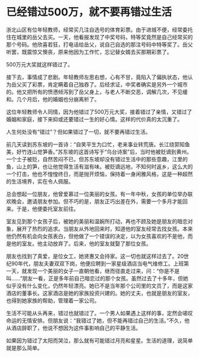 # 已经错过500万，就不要再错过生活

浙北山区有位年轻教师，经常买几注自选号的体育彩票。由于进城不便，经常委托住在城里的岳父去买。一天，他看报发现了中奖号码，特等奖竟然是自己经常买的那个号码。他欣喜若狂，打电话给岳父，说自己自选的那注号码中特等奖了。岳父听罢，既震惊又懊丧，原来他因为工作忙，忘记替女婿去买那期彩票了。 

500万元大奖就这样错过了。 

接下去，事情成了悲剧。年轻教师左思右想，心有不甘，竟陷入了偏执状态，他认为岳父买了彩票，肯定瞒着自己独吞了。后经求证，中奖者确实是另外一个城市的。他又把所有的愤懑倾泻到了岳父身上，与老人不断交恶，调解几次，不见缓和。几个月后，他的婚姻也分崩离析了。 

这位年轻教师令人同情，因为他错过了500万元大奖，接着错过了亲情，又错过了婚姻和家庭，接下来抑或还要错过一生的好心情。这样的代价真的太沉重了。 

人生何处没有“错过”？但如果错过了一切，就不要再错过生活。 

前几天读到苏东坡的一首诗：“自笑平生为口忙，老来事业转荒唐。长江绕郭知鱼美，好竹连山觉笋香。”苏东坡的这首诗写于“乌台诗案”后，当时他被贬谪到黄州。一个士子被贬，自然苦闷不已，但苏东坡却没有错过生活中的那些意趣，江里的鱼，山上的笋，也让他觉得生活有滋有味。被贬谪远地，不知何时返乡，这么大的一个打击，他也不惶惶终日，而是抛开烦恼，保持着一身闲雅风格，这是一种超然的生活境界，实在令人佩服。 

总会想起一位朋友，他曾爱慕过一位美丽的女孩。有一年中秋，女孩的单位举办联欢晚会，邀请朋友参加。但不巧的是，朋友正巧出差在外，需要一个多月才能回来。于是，他便委托室友前往。 

室友见到那个女孩子后，被她的美丽和温婉所打动，再也不顾及她是朋友的暗恋对象，展开了热烈的追求。当朋友从外地回来时，知道他的室友经常去找女孩。本来他仍然有机会向女孩表白，但他做了一个错误的决定，以为女孩喜欢的不是他，而是他的室友。他主动放弃了。后来，他的室友就娶了那位女孩。 

朋友也找到了真爱，是位女工，她贤惠又会持家。这一切也就这样过去了。20世纪90年代，朋友夫妻双双下岗，他便应聘到一家星级酒店当电气维修工。上班第一天，就发现一个美丽的女子一直朝他看，继而径直走过来，问：“你是不是叫……”朋友一看，正是多年前自己暗恋过的那个女孩。虽然过去了十多年，但她似乎没有什么变化，仍然年轻漂亮。她已不是当年那个公司里的文员了，而是这家酒店的董事长。这家酒店是她的家族投资兴建的。她的丈夫，也就是朋友的室友，也得到她家族的帮助，管理着一家公司。 

生活不可能从头再来，错过也就错过了。一个男人如果遇上这样的事，定然会嗟叹命运的无情安排。但朋友说：“我错过了她，但不能再错过自己的生活。”不久，他从酒店辞职了，他说不想因为这件事影响自己的平静生活。 

如果因为错过了太阳而哭泣，那么就有可能错过月亮和星星。生活的道理，说简单就是那么简单。